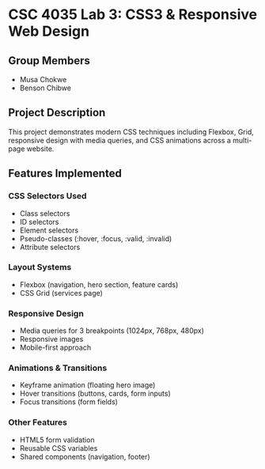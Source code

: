 # CSC 4035 Lab 3: CSS3 & Responsive Web Design

## Group Members

- Musa Chokwe
- Benson Chibwe

## Project Description

This project demonstrates modern CSS techniques including Flexbox, Grid, responsive design with media queries, and CSS animations across a multi-page website.

## Features Implemented

### CSS Selectors Used

- Class selectors
- ID selectors
- Element selectors
- Pseudo-classes (:hover, :focus, :valid, :invalid)
- Attribute selectors

### Layout Systems

- Flexbox (navigation, hero section, feature cards)
- CSS Grid (services page)

### Responsive Design

- Media queries for 3 breakpoints (1024px, 768px, 480px)
- Responsive images
- Mobile-first approach

### Animations & Transitions

- Keyframe animation (floating hero image)
- Hover transitions (buttons, cards, form inputs)
- Focus transitions (form fields)

### Other Features

- HTML5 form validation
- Reusable CSS variables
- Shared components (navigation, footer)

